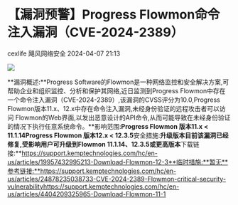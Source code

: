 #  【漏洞预警】Progress Flowmon命令注入漏洞（CVE-2024-2389）   
cexlife  飓风网络安全   2024-04-07 21:13  
  
![](https://mmbiz.qpic.cn/mmbiz_png/ibhQpAia4xu01upKWKyCWNkGj8zicRuEjdf3EaJwbAO12qJXnHMMfBpncEEVRViap24XdYK2NEjQRljUxdfjnppG3A/640?wx_fmt=png&from=appmsg "")  
  
**漏洞概述:**Progress Software的Flowmon是一种网络监控和安全解决方案,可帮助企业和组织监控、分析和保护其网络,近日监测到Progress Flowmon中存在一个命令注入漏洞（CVE-2024-2389）,该漏洞的CVSS评分为10.0,Progress Flowmon版本11.x、12.x中存在命令注入漏洞,未经身份验证的远程攻击者可以访问 Flowmon的Web界面,以发出恶意设计的API命令,从而可能导致在未经身份验证的情况下执行任意系统命令。**影响范围:**Progress Flowmon 版本11.x < 11.1.14Progress Flowmon 版本12.x < 12.3.5**安全措施:**升级版本目前该漏洞已经修复,受影响用户可升级到Flowmon 11.1.14、12.3.5或更高版本**下载链接:**https://support.kemptechnologies.com/hc/en-us/articles/19957432995213-Download-Flowmon-12-3**临时措施:**暂无**参考链接:**https://support.kemptechnologies.com/hc/en-us/articles/24878235038733-CVE-2024-2389-Flowmon-critical-security-vulnerabilityhttps://support.kemptechnologies.com/hc/en-us/articles/4404209325965-Download-Flowmon-11-1  
  
